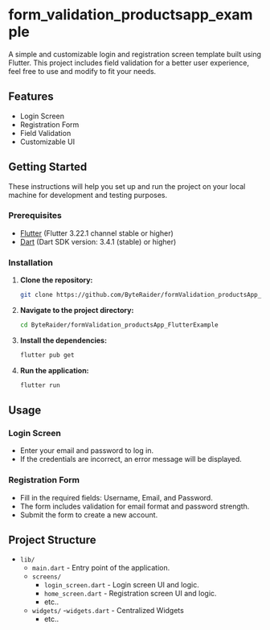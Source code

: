 # form_validation_productsapp_example

A simple and customizable login and registration screen template built using Flutter. This project includes field validation for a better user experience, feel free to use and modify to fit your needs.

## Features

- Login Screen
- Registration Form
- Field Validation
- Customizable UI

## Getting Started

These instructions will help you set up and run the project on your local machine for development and testing purposes.

### Prerequisites

- [Flutter](https://flutter.dev/docs/get-started/install) (Flutter 3.22.1 channel stable or higher)
- [Dart](https://dart.dev/get-dart) (Dart SDK version: 3.4.1 (stable) or higher)

### Installation

1. **Clone the repository:**

   ```sh
   git clone https://github.com/ByteRaider/formValidation_productsApp_FlutterExample.git
   ```

2. **Navigate to the project directory:**

   ```sh
   cd ByteRaider/formValidation_productsApp_FlutterExample
   ```

3. **Install the dependencies:**

   ```sh
   flutter pub get
   ```

4. **Run the application:**

   ```sh
   flutter run
   ```

## Usage

### Login Screen

- Enter your email and password to log in.
- If the credentials are incorrect, an error message will be displayed.

### Registration Form

- Fill in the required fields: Username, Email, and Password.
- The form includes validation for email format and password strength.
- Submit the form to create a new account.

## Project Structure

- `lib/`
  - `main.dart` - Entry point of the application.
  - `screens/`
    - `login_screen.dart` - Login screen UI and logic.
    - `home_screen.dart` - Registration screen UI and logic.
    - etc..
  - `widgets/` -`widgets.dart` - Centralized Widgets
    - etc..
